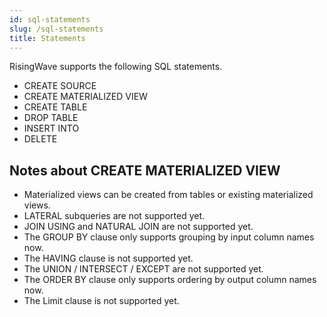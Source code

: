 ```yaml
---
id: sql-statements
slug: /sql-statements
title: Statements
---
```


RisingWave supports the following SQL statements.

* CREATE SOURCE
* CREATE MATERIALIZED VIEW
* CREATE TABLE
* DROP TABLE
* INSERT INTO
* DELETE

## Notes about CREATE MATERIALIZED VIEW

* Materialized views can be created from tables or existing materialized views.
* LATERAL subqueries are not supported yet.
* JOIN USING and NATURAL JOIN are not supported yet.
* The GROUP BY clause only supports grouping by input column names now.
* The HAVING clause is not supported yet.
* The UNION / INTERSECT / EXCEPT are not supported yet.
* The ORDER BY clause only supports ordering by output column names now.
* The Limit clause is not supported yet.

